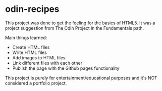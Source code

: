 # odin-recipes

This project was done to get the feeling for the basics of HTML5. It was a project suggestion from The Odin Project in the Fundamentals path.

Main things learned:
- Create HTML files
- Write HTML files
- Add images to HTML files
- Link different files with each other
- Publish the page with the Github pages functionality

This project is purely for entertainment/educational purposes and it's NOT considered a portfolio project. 
